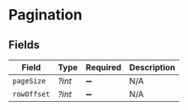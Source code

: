 # Pagination


## Fields

| Field              | Type               | Required           | Description        |
| ------------------ | ------------------ | ------------------ | ------------------ |
| `pageSize`         | *?int*             | :heavy_minus_sign: | N/A                |
| `rowOffset`        | *?int*             | :heavy_minus_sign: | N/A                |